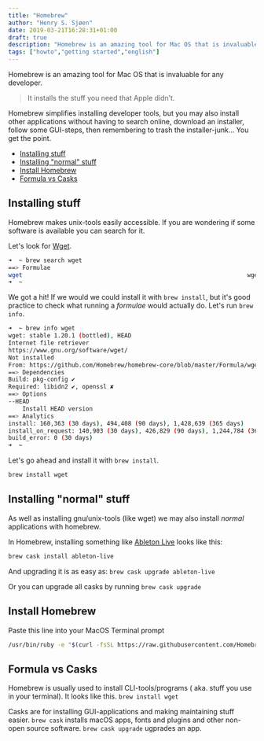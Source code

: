 ```yaml
---
title: "Homebrew"
author: "Henry S. Sjøen"
date: 2019-03-21T16:28:31+01:00
draft: true
description: "Homebrew is an amazing tool for Mac OS that is invaluable for any developer."
tags: ["howto","getting started","english"]
---
```


Homebrew is an amazing tool for Mac OS that is invaluable for any developer. 

> It installs the stuff you need that Apple didn’t.

Homebrew simplifies installing developer tools, but you may also install other applications without having to search online, download an installer, follow some GUI-steps, then remembering to trash the installer-junk... You get the point.


- [Installing stuff](#installing-stuff)
- [Installing "normal" stuff](#installing-%22normal%22-stuff)
- [Install Homebrew](#install-homebrew)
- [Formula vs Casks](#formula-vs-casks)

## Installing stuff
Homebrew makes unix-tools easily accessible.
If you are wondering if some software is available you can search for it.

Let's look for [Wget](https://www.gnu.org/software/wget/).

```bash
➜  ~ brew search wget
==> Formulae
wget                                                                wgetpaste
➜  ~
```

We got a hit! If we would we could install it with ``brew install``, but it's good practice to check what running a *formulae* would actually do. Let's run ``brew info``.

```bash
➜  ~ brew info wget
wget: stable 1.20.1 (bottled), HEAD
Internet file retriever
https://www.gnu.org/software/wget/
Not installed
From: https://github.com/Homebrew/homebrew-core/blob/master/Formula/wget.rb
==> Dependencies
Build: pkg-config ✔
Required: libidn2 ✔, openssl ✘
==> Options
--HEAD
	Install HEAD version
==> Analytics
install: 160,363 (30 days), 494,408 (90 days), 1,428,639 (365 days)
install_on_request: 140,903 (30 days), 426,829 (90 days), 1,244,784 (365 days)
build_error: 0 (30 days)
➜  ~
```

Let's go ahead and install it with ``brew install``.

```bash
brew install wget
```

## Installing "normal" stuff

As well as installing gnu/unix-tools (like wget) we may also install *normal* applications with homebrew.

In Homebrew, installing something like [Ableton Live](https://ableton.com) looks like this:
```bash
brew cask install ableton-live
```

And upgrading it is as easy as: ```brew cask upgrade ableton-live```

Or you can upgrade all casks by running ```brew cask upgrade```

## Install Homebrew
Paste this line into your MacOS Terminal prompt
```bash
/usr/bin/ruby -e "$(curl -fsSL https://raw.githubusercontent.com/Homebrew/install/master/install)"
```

## Formula vs Casks
Homebrew is usually used to install CLI-tools/programs ( aka. stuff you use in your terminal).
It looks like this.
```brew install wget```

Casks are for installing GUI-applications and making maintaining stuff easier.
```brew cask``` installs macOS apps, fonts and plugins and other non-open source software.
```brew cask upgrade``` ugprades an app.